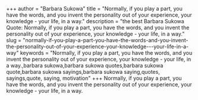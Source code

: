 +++
author = "Barbara Sukowa"
title = "Normally, if you play a part, you have the words, and you invent the personality out of your experience, your knowledge - your life, in a way."
description = "the best Barbara Sukowa Quote: Normally, if you play a part, you have the words, and you invent the personality out of your experience, your knowledge - your life, in a way."
slug = "normally-if-you-play-a-part-you-have-the-words-and-you-invent-the-personality-out-of-your-experience-your-knowledge---your-life-in-a-way"
keywords = "Normally, if you play a part, you have the words, and you invent the personality out of your experience, your knowledge - your life, in a way.,barbara sukowa,barbara sukowa quotes,barbara sukowa quote,barbara sukowa sayings,barbara sukowa saying,quotes, sayings,quote, saying, motivation"
+++
Normally, if you play a part, you have the words, and you invent the personality out of your experience, your knowledge - your life, in a way.
